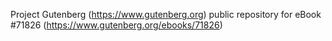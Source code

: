 Project Gutenberg (https://www.gutenberg.org) public repository
for eBook #71826 (https://www.gutenberg.org/ebooks/71826)

